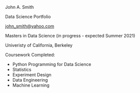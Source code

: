 John A. Smith

Data Science Portfolio

john_smith@yahoo.com

Masters in Data Science (in progress - expected Summer 2021)

Univeristy of California, Berkeley

Coursework Completed:
* Python Programming for Data Science
* Statistics
* Experiment Design
* Data Engineering
* Machine Learning
